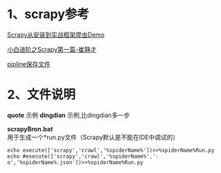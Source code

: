 
# 1、scrapy参考
[Scrapy从安装到实战框架爬虫Demo](https://blog.csdn.net/qq_34532187/article/details/82934538)

[小白进阶之Scrapy第一篇-崔静才](https://cuiqingcai.com/3472.html)

[pipline保存文件](https://www.cnblogs.com/cnkai/p/7397421.html)

# 2、文件说明

**quote** 示例
**dingdian** 示例,比dingdian多一步

**scrapyBron.bat**
用于生成一个\*run.py文件（Scrapy默认是不能在IDE中调试的）
```
echo execute(['scrapy','crawl','%spiderName%'])>>%spiderName%Run.py
echo #execute(['scrapy','crawl','%spiderName%','-o','%spiderName%.json'])>>%spiderName%Run.py
```

